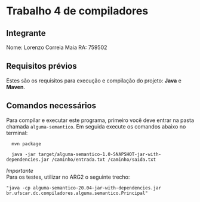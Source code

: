 # Trabalho 4 de compiladores



<div>

 ## Integrante
  
Nome: Lorenzo Correia Maia RA: 759502


</div>

## Requisitos prévios
Estes são os requisitos para execução e compilação do projeto: **Java** e **Maven**.

## Comandos necessários

Para compilar e executar este programa, primeiro você deve entrar na pasta chamada `alguma-semantico`. Em seguida execute os comandos abaixo no terminal:

```
  mvn package
```
```
  java -jar target/alguma-semantico-1.0-SNAPSHOT-jar-with-dependencies.jar /caminho/entrada.txt /caminho/saida.txt

```

*Importante* <br>
Para os testes, utilizar no ARG2 o seguinte trecho:
```
"java -cp alguma-semantico-20.04-jar-with-dependencies.jar br.ufscar.dc.compiladores.alguma.semantico.Principal"
```
